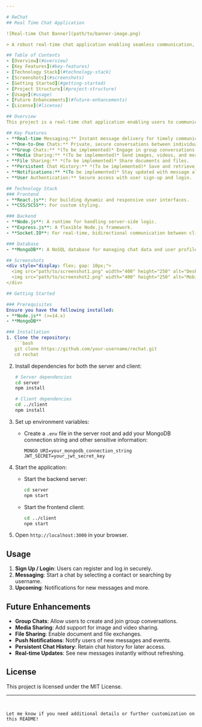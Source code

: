 ```yaml
---

# ReChat 
## Real Time Chat Application

![Real-time Chat Banner](path/to/banner-image.png)

> A robust real-time chat application enabling seamless communication, built with Socket.IO.

## Table of Contents
- [Overview](#overview)
- [Key Features](#key-features)
- [Technology Stack](#technology-stack)
- [Screenshots](#screenshots)
- [Getting Started](#getting-started)
- [Project Structure](#project-structure)
- [Usage](#usage)
- [Future Enhancements](#future-enhancements)
- [License](#license)

## Overview
This project is a real-time chat application enabling users to communicate instantly, with a modern UI and features that make chatting efficient and enjoyable. Built on React, Express, and Socket.IO, it supports both one-to-one chats and future group chat functionalities, with additional planned enhancements.

## Key Features
- **Real-time Messaging:** Instant message delivery for timely communication.
- **One-to-One Chats:** Private, secure conversations between individual users.
- **Group Chats:** *(To be implemented)* Engage in group conversations.
- **Media Sharing:** *(To be implemented)* Send images, videos, and more.
- **File Sharing:** *(To be implemented)* Share documents and files.
- **Persistent Chat History:** *(To be implemented)* Save and retrieve past conversations.
- **Notifications:** *(To be implemented)* Stay updated with message alerts.
- **User Authentication:** Secure access with user sign-up and login.

## Technology Stack
### Frontend
- **React.js**: For building dynamic and responsive user interfaces.
- **CSS/SCSS**: For custom styling.

### Backend
- **Node.js**: A runtime for handling server-side logic.
- **Express.js**: A flexible Node.js framework.
- **Socket.IO**: For real-time, bidirectional communication between client and server.

### Database
- **MongoDB**: A NoSQL database for managing chat data and user profiles.

## Screenshots
<div style="display: flex; gap: 10px;">
  <img src="path/to/screenshot1.png" width="400" height="250" alt="Desktop View - Chat Screen"/>
  <img src="path/to/screenshot2.png" width="400" height="250" alt="Mobile View - Login Screen"/>
</div>

## Getting Started

### Prerequisites
Ensure you have the following installed:
- **Node.js** (>=14.x)
- **MongoDB**

### Installation
1. Clone the repository:
   ```bash
   git clone https://github.com/your-username/rechat.git
   cd rechat
   ```

2. Install dependencies for both the server and client:
   ```bash
   # Server dependencies
   cd server
   npm install
   
   # Client dependencies
   cd ../client
   npm install
   ```

3. Set up environment variables:
   - Create a `.env` file in the server root and add your MongoDB connection string and other sensitive information:
     ```plaintext
     MONGO_URI=your_mongodb_connection_string
     JWT_SECRET=your_jwt_secret_key
     ```

4. Start the application:
   - Start the backend server:
     ```bash
     cd server
     npm start
     ```
   - Start the frontend client:
     ```bash
     cd ../client
     npm start
     ```

5. Open `http://localhost:3000` in your browser.

<!-- 
## Project Structure
```
real-time-chat-app/
├── server/
│   ├── controllers/
│   ├── models/
│   ├── routes/
│   └── app.js
├── client/
│   ├── src/
│   │   ├── components/
│   │   ├── pages/
│   │   └── App.js
└── README.md
```
-->
## Usage
1. **Sign Up / Login**: Users can register and log in securely.
2. **Messaging**: Start a chat by selecting a contact or searching by username.
3. **Upcoming**: Notifications for new messages and more.

## Future Enhancements
- **Group Chats**: Allow users to create and join group conversations.
- **Media Sharing**: Add support for image and video sharing.
- **File Sharing**: Enable document and file exchanges.
- **Push Notifications**: Notify users of new messages and events.
- **Persistent Chat History**: Retain chat history for later access.
- **Real-time Updates**: See new messages instantly without refreshing.


## License
This project is licensed under the MIT License.

---
```


Let me know if you need additional details or further customization on this README!
